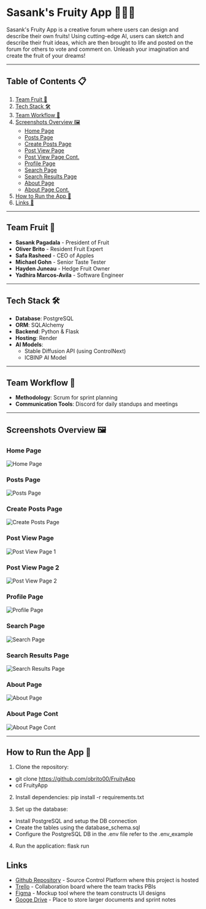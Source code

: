 # Sasank's Fruity App 🍎🍌🍇

Sasank's Fruity App is a creative forum where users can design and describe their own fruits! Using cutting-edge AI, users can sketch and describe their fruit ideas, which are then brought to life and posted on the forum for others to vote and comment on. Unleash your imagination and create the fruit of your dreams!

---

## **Table of Contents** 📋

1. [Team Fruit 🍍](#team-fruit-)
2. [Tech Stack 🛠](#tech-stack-)
3. [Team Workflow 📅](#team-workflow-)
4. [Screenshots Overview 🖼](#screenshots-overview-)
   - [Home Page](#home-page)
   - [Posts Page](#posts-page)
   - [Create Posts Page](#create-posts-page)
   - [Post View Page](#post-view-page)
   - [Post View Page Cont.](#post-view-page-2)
   - [Profile Page](#profile-page)
   - [Search Page](#search-page)
   - [Search Results Page](#search-results-page)
   - [About Page](#about-page)
   - [About Page Cont.](#about-page-cont)
5. [How to Run the App 🚀](#how-to-run-the-app-)
6. [Links 🔗](#links)

---

## **Team Fruit 🍍**
- **Sasank Pagadala** - President of Fruit  
- **Oliver Brito** - Resident Fruit Expert  
- **Safa Rasheed** - CEO of Apples  
- **Michael Gohn** - Senior Taste Tester  
- **Hayden Juneau** - Hedge Fruit Owner  
- **Yadhira Marcos-Avila** - Software Engineer  

---

## **Tech Stack 🛠**
- **Database**: PostgreSQL  
- **ORM**: SQLAlchemy  
- **Backend**: Python & Flask  
- **Hosting**: Render  
- **AI Models**:  
  - Stable Diffusion API (using ControlNext)  
  - ICBINP AI Model  

---

## **Team Workflow 📅**
- **Methodology**: Scrum for sprint planning  
- **Communication Tools**: Discord for daily standups and meetings  

---

## **Screenshots Overview 🖼**

### **Home Page**
![Home Page](static/images/readme-imgs/homepage.JPG)

### **Posts Page**
![Posts Page](static/images/readme-imgs/postspage.PNG)

### **Create Posts Page**
![Create Posts Page](static/images/readme-imgs/createpost.PNG)

### **Post View Page**
![Post View Page 1](static/images/readme-imgs/postview.PNG)

### **Post View Page 2**
![Post View Page 2](static/images/readme-imgs/postview1.PNG)

### **Profile Page**
![Profile Page](static/images/readme-imgs/profilepage.PNG)

### **Search Page**
![Search Page](static/images/readme-imgs/search1.PNG)

### **Search Results Page**
![Search Results Page](static/images/readme-imgs/search2.PNG)

### **About Page**
![About Page](static/images/readme-imgs/aboutuspage.JPG)

### **About Page Cont**
![About Page Cont](static/images/readme-imgs/aboutuspagecont.JPG)

---

## **How to Run the App 🚀**

1. Clone the repository:
- git clone https://github.com/obrito00/FruityApp
- cd FruityApp

2. Install dependencies:
pip install -r requirements.txt

3. Set up the database:
- Install PostgreSQL and setup the DB connection
- Create the tables using the database_schema.sql
- Configure the PostgreSQL DB in the .env file refer to the .env_example

4. Run the application:
flask run

## Links
* [Github Repository](https://github.com/HaydenCJuneau/ITSC3155-final-project) - Source Control Platform where this project is hosted
* [Trello](https://trello.com/b/c0zP7y2g/sasanks-fruity-scrum-board) - Collaboration board where the team tracks PBIs
* [Figma](https://www.figma.com/file/qnwMUQIV9VHw6irGzwdyWM/Untitled?type=design&node-id=0%3A1&mode=design&t=f7JbcYXRcYz5H0Me-1) - Mockup tool where the team constructs UI designs
* [Googe Drive](https://drive.google.com/drive/folders/1PlXdDE9od4yh8_hmPK0oulxiEjJVnUTN?usp=sharing) - Place to store larger documents and sprint notes

